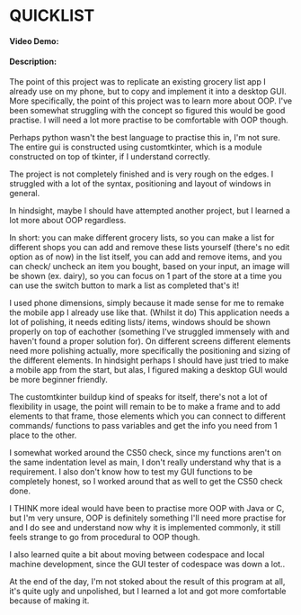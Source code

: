 # QUICKLIST
#### Video Demo:  <URL HERE>
#### Description:
The point of this project was to replicate an existing grocery list app I already use on my phone, but to copy and implement it into a desktop GUI.
More specifically, the point of this project was to learn more about OOP. I've been somewhat struggling with the concept so figured this would be good practise.
I will need a lot more practise to be comfortable with OOP though.

Perhaps python wasn't the best language to practise this in, I'm not sure.
The entire gui is constructed using customtkinter, which is a module constructed on top of tkinter, if I understand correctly.

The project is not completely finished and is very rough on the edges. I struggled with a lot of the syntax, positioning and layout of windows in general.

In hindsight, maybe I should have attempted another project, but I learned a lot more about OOP regardless.

In short:
you can make different grocery lists, so you can make a list for different shops
you can add and remove these lists yourself (there's no edit option as of now)
in the list itself, you can add and remove items, and you can check/ uncheck an item you bought, based on your input, an image will be shown (ex. dairy), so you can focus on 1 part of the store at a time
you can use the switch button to mark a list as completed
that's it!

I used phone dimensions, simply because it made sense for me to remake the mobile app I already use like that. (Whilst it do)
This application needs a lot of polishing, it needs editing lists/ items, windows should be shown properly on top of eachother (something I've struggled immensely with and haven't found a proper solution for).
On different screens different elements need more polishing actually, more specifically the positioning and sizing of the different elements.
In hindsight perhaps I should have just tried to make a mobile app from the start, but alas, I figured making a desktop GUI would be more beginner friendly.

The customtkinter buildup kind of speaks for itself, there's not a lot of flexibility in usage, the point will remain to be to make a frame and to add elements to that frame, those elements which you can connect to different commands/ functions to pass variables and get the info you need from 1 place to the other.

I somewhat worked around the CS50 check, since my functions aren't on the same indentation level as main, I don't really understand why that is a requirement.
I also don't know how to test my GUI functions to be completely honest, so I worked around that as well to get the CS50 check done.

I THINK more ideal would have been to practise more OOP with Java or C, but I'm very unsure, OOP is definitely something I'll need more practise for and I do see and understand now why it is implemented commonly, it still feels strange to go from procedural to OOP though.

I also learned quite a bit about moving between codespace and local machine development, since the GUI tester of codespace was down a lot..

At the end of the day, I'm not stoked about the result of this program at all, it's quite ugly and unpolished, but I learned a lot and got more comfortable because of making it.